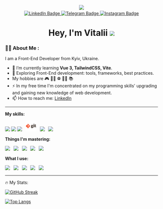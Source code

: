 <div id="header" align="center">
  <img src="https://media.giphy.com/media/2IudUHdI075HL02Pkk/giphy.gif?cid=790b76119i1jjytf48k806mxvnf4yz8rh30ssvqrboj5c0m4&ep=v1_gifs_search&rid=giphy.gif&ct=g" width="100"/>
</div>

<div id="badges" align="center">
  <a href="https://www.linkedin.com/in/vitalii-dudnik-baa01b280/">
    <img src="https://img.shields.io/badge/LinkedIn-blue?style=for-the-badge&logo=linkedin&logoColor=white" alt="LinkedIn Badge"/>
  </a>
  <a href="https://t.me/dudnik_vtl">
    <img src="https://img.shields.io/badge/Telegram-black?style=for-the-badge&logo=telegram&logoColor=white" alt="Telegram Badge"/>
  </a>
  <a href="https://www.instagram.com/dudnik_vtl/">
    <img src="https://img.shields.io/badge/Instagram-pink?style=for-the-badge&logo=instagram&logoColor=white" alt="Instagram Badge"/>
  </a>
</div>

<h1 align="center">
  Hey, I'm Vitalii
  <img src="https://media.giphy.com/media/hvRJCLFzcasrR4ia7z/giphy.gif" width="30px"/>
</h1>

### :man_technologist: About Me :

I am a Front-End Developer from Kyiv, Ukraine.

- 🔭 I’m currently learning <b>Vue 3, TailwindCSS, Vite</b>.
- 🌱 Exploring Front-End development: tools, frameworks, best practices.
- My hobbies are 🎮 👨‍💻 ⚽️ 🕺🏼 📚
- ⚡ In my free time I'm concentrated on my programming skills' upgrading and gaining new knowledge of web development.
- 📫 How to reach me: <a href="https://www.linkedin.com/in/vitalii-dudnik-baa01b280/">
   LinkedIn
  </a>
---

<b>My skills:</b>

<img src="https://github.com/KinduD21/KinduD21/assets/112539187/427c091c-15f5-451d-a2ee-acb6c490e2ea" width="40px"> <img src="https://github.com/KinduD21/KinduD21/assets/112539187/9231e60b-3801-4a4b-b6cd-f37004c1b00f" width="40px"> <img src="https://github.com/KinduD21/KinduD21/assets/112539187/1c486965-a088-4145-b069-71c67fc6600c" width="35px"> &nbsp; <img src="https://raw.githubusercontent.com/devicons/devicon/1119b9f84c0290e0f0b38982099a2bd027a48bf1/icons/git/git-original-wordmark.svg" width="35px"> &nbsp; <img src="https://upload.wikimedia.org/wikipedia/commons/thumb/f/f1/Vitejs-logo.svg/410px-Vitejs-logo.svg.png" width="35px"> &nbsp; <img src="https://github.com/npm/logos/blob/master/npm%20logo/npm-logo-red.png?raw=true" width="35px">

<b>Things I'm mastering:</b>

<img src="https://cdn-icons-png.flaticon.com/128/5968/5968358.png" width="35px"> &nbsp; <img src="https://upload.wikimedia.org/wikipedia/commons/thumb/b/b2/Bootstrap_logo.svg/2560px-Bootstrap_logo.svg.png" width="40px"> &nbsp; <img src="https://upload.wikimedia.org/wikipedia/commons/thumb/d/d5/Tailwind_CSS_Logo.svg/2048px-Tailwind_CSS_Logo.svg.png" width="35px"> &nbsp; <img src="https://upload.wikimedia.org/wikipedia/commons/f/f1/Vue.png?20170311074507" width="35px"> &nbsp; <img src="https://pinia.vuejs.org/logo.svg" width="35px">

<b>What I use:</b>

<img src="https://cdn-icons-png.flaticon.com/128/5968/5968866.png" width="35px"> &nbsp; <img src="https://cdn-icons-png.flaticon.com/128/5968/5968853.png" width="40px"> &nbsp; <img src="https://upload.wikimedia.org/wikipedia/commons/thumb/9/9a/Visual_Studio_Code_1.35_icon.svg/2048px-Visual_Studio_Code_1.35_icon.svg.png" width="40px"> &nbsp; <img src="https://upload.wikimedia.org/wikipedia/commons/thumb/c/cf/Firebase_icon.svg/120px-Firebase_icon.svg.png" width="40px"> &nbsp; <img src="https://upload.wikimedia.org/wikipedia/commons/thumb/3/33/Figma-logo.svg/400px-Figma-logo.svg.png" height="35px">


---

🔥   My Stats:

[![GitHub Streak](http://github-readme-streak-stats.herokuapp.com?user=KinduD21&theme=dark)](https://git.io/streak-stats) 

[![Top Langs](https://github-readme-stats.vercel.app/api/top-langs/?username=KinduD21&show_icons=true&theme=dark)](https://github.com/anuraghazra/github-readme-stats)
